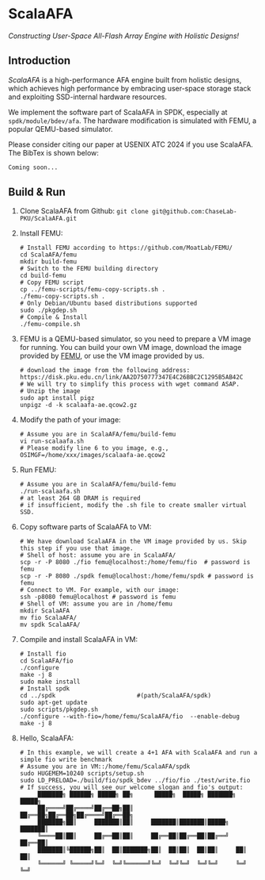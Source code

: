 # ScalaAFA

*Constructing User-Space All-Flash Array Engine with Holistic Designs!*

## Introduction

*ScalaAFA* is a high-performance AFA engine built from holistic designs, which achieves high performance by embracing user-space storage stack and exploiting SSD-internal hardware resources. 

We implement the software part of ScalaAFA in SPDK, especially at `spdk/module/bdev/afa`. The hardware modification is simulated with FEMU, a popular QEMU-based simulator.

Please consider citing our paper at USENIX ATC 2024 if you use ScalaAFA. The BibTex is shown below:

```latex
Coming soon...
```



## Build & Run

1. Clone ScalaAFA from Github: `git clone git@github.com:ChaseLab-PKU/ScalaAFA.git`

2. Install FEMU: 

   ```shell
   # Install FEMU according to https://github.com/MoatLab/FEMU/
   cd ScalaAFA/femu
   mkdir build-femu
   # Switch to the FEMU building directory
   cd build-femu
   # Copy FEMU script
   cp ../femu-scripts/femu-copy-scripts.sh .
   ./femu-copy-scripts.sh .
   # Only Debian/Ubuntu based distributions supported
   sudo ./pkgdep.sh
   # Compile & Install
   ./femu-compile.sh
   ```

3. FEMU is a QEMU-based simulator, so you need to prepare a VM image for running. You can build your own VM image, download the image provided by [FEMU](https://docs.google.com/forms/d/e/1FAIpQLSdCyNTU7n-hwW1ODJ3i_q1vmS6eTT-V3c4vCL8ouYocNLhxvA/viewform), or use the VM image provided by us.

   ```shell
   # download the image from the following address:
   https://disk.pku.edu.cn/link/AA2D750777347E4C26BBC2C1295B5AB42C
   # We will try to simplify this process with wget command ASAP.
   # Unzip the image
   sudo apt install pigz
   unpigz -d -k scalaafa-ae.qcow2.gz
   ```

4. Modify the path of your image:

   ```shell
   # Assume you are in ScalaAFA/femu/build-femu
   vi run-scalaafa.sh
   # Please modify line 6 to you image, e.g., 
   OSIMGF=/home/xxx/images/scalaafa-ae.qcow2
   ```

5. Run FEMU:

     ```shell
     # Assume you are in ScalaAFA/femu/build-femu
     ./run-scalaafa.sh
     # at least 264 GB DRAM is required 
     # if insufficient, modify the .sh file to create smaller virtual SSD.  
     ```

6. Copy software parts of ScalaAFA to VM:

   ```shell
   # We have download ScalaAFA in the VM image provided by us. Skip this step if you use that image.
   # Shell of host: assume you are in ScalaAFA/
   scp -r -P 8080 ./fio femu@localhost:/home/femu/fio  # password is femu
   scp -r -P 8080 ./spdk femu@localhost:/home/femu/spdk # password is femu
   # Connect to VM. For example, with our image:
   ssh -p8080 femu@localhost # password is femu
   # Shell of VM: assume you are in /home/femu
   mkdir ScalaAFA
   mv fio ScalaAFA/
   mv spdk ScalaAFA/
   ```

7. Compile and install ScalaAFA in VM:

   ```shell
   # Install fio
   cd ScalaAFA/fio
   ./configure
   make -j 8
   sudo make install
   # Install spdk
   cd ../spdk  						#(path/ScalaAFA/spdk)
   sudo apt-get update
   sudo scripts/pkgdep.sh
   ./configure --with-fio=/home/femu/ScalaAFA/fio  --enable-debug
   make -j 8
   ```

8. Hello, ScalaAFA:

   ```shell
   # In this example, we will create a 4+1 AFA with ScalaAFA and run a simple fio write benchmark
   # Assume you are in VM::/home/femu/ScalaAFA/spdk
   sudo HUGEMEM=10240 scripts/setup.sh
   sudo LD_PRELOAD=./build/fio/spdk_bdev ../fio/fio ./test/write.fio
   # If success, you will see our welcome slogan and fio's output:
   		███████╗ ██████╗ █████╗ ██╗      █████╗  █████╗ ███████╗ █████╗
   		██╔════╝██╔════╝██╔══██╗██║     ██╔══██╗██╔══██╗██╔════╝██╔══██╗
   		███████╗██║     ███████║██║     ███████║███████║█████╗  ███████║
   		╚════██║██║     ██╔══██║██║     ██╔══██║██╔══██║██╔══╝  ██╔══██║
   		███████║╚██████╗██║  ██║███████╗██║  ██║██║  ██║██║     ██║  ██║
   		╚══════╝ ╚═════╝╚═╝  ╚═╝╚══════╝╚═╝  ╚═╝╚═╝  ╚═╝╚═╝     ╚═╝  ╚═╝
   ```